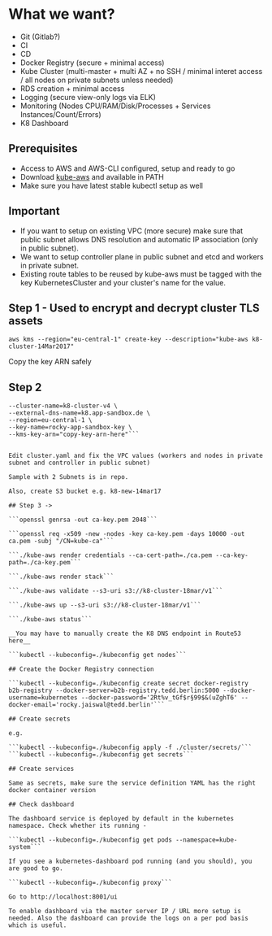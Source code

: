# What we want?

- Git (Gitlab?)
- CI
- CD
- Docker Registry (secure + minimal access)
- Kube Cluster (multi-master + multi AZ + no SSH / minimal interet access / all nodes on private subnets unless needed)
- RDS creation + minimal access
- Logging (secure view-only logs via ELK)
- Monitoring (Nodes CPU/RAM/Disk/Processes + Services Instances/Count/Errors)
- K8 Dashboard

## Prerequisites

- Access to AWS and AWS-CLI configured, setup and ready to go
- Download [kube-aws](https://github.com/kubernetes-incubator/kube-aws/releases) and available in PATH
- Make sure you have latest stable kubectl setup as well

## Important

- If you want to setup on existing VPC (more secure) make sure that public subnet allows DNS resolution and automatic IP association (only in public subnet).
- We want to setup controller plane in public subnet and etcd and workers in private subnet.
- Existing route tables to be reused by kube-aws must be tagged with the key KubernetesCluster and your cluster's name for the value.

## Step 1 - Used to encrypt and decrypt cluster TLS assets

```aws kms --region="eu-central-1" create-key --description="kube-aws k8-cluster-14Mar2017"```

Copy the key ARN safely

## Step 2


```./kube-aws init \
--cluster-name=k8-cluster-v4 \
--external-dns-name=k8.app-sandbox.de \
--region=eu-central-1 \
--key-name=rocky-app-sandbox-key \
--kms-key-arn="copy-key-arn-here"```


Edit cluster.yaml and fix the VPC values (workers and nodes in private subnet and controller in public subnet)

Sample with 2 Subnets is in repo.

Also, create S3 bucket e.g. k8-new-14mar17

## Step 3 ->

```openssl genrsa -out ca-key.pem 2048```

```openssl req -x509 -new -nodes -key ca-key.pem -days 10000 -out ca.pem -subj "/CN=kube-ca"```

```./kube-aws render credentials --ca-cert-path=./ca.pem --ca-key-path=./ca-key.pem```

```./kube-aws render stack```

```./kube-aws validate --s3-uri s3://k8-cluster-18mar/v1```

```./kube-aws up --s3-uri s3://k8-cluster-18mar/v1```

```./kube-aws status```

__You may have to manually create the K8 DNS endpoint in Route53 here__

```kubectl --kubeconfig=./kubeconfig get nodes```

## Create the Docker Registry connection

```kubectl --kubeconfig=./kubeconfig create secret docker-registry b2b-registry --docker-server=b2b-registry.tedd.berlin:5000 --docker-username=kubernetes --docker-password='2Rt%v_tGf$r§99$&(uZghT6' --docker-email='rocky.jaiswal@tedd.berlin'```

## Create secrets

e.g.

```kubectl --kubeconfig=./kubeconfig apply -f ./cluster/secrets/```
```kubectl --kubeconfig=./kubeconfig get secrets```

## Create services

Same as secrets, make sure the service definition YAML has the right docker container version

## Check dashboard

The dashboard service is deployed by default in the kubernetes namespace. Check whether its running -

```kubectl --kubeconfig=./kubeconfig get pods --namespace=kube-system```

If you see a kubernetes-dashboard pod running (and you should), you are good to go.

```kubectl --kubeconfig=./kubeconfig proxy```

Go to http://localhost:8001/ui

To enable dashboard via the master server IP / URL more setup is needed. Also the dashboard can provide the logs on a per pod basis which is useful.







